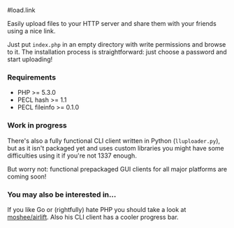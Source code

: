 #load.link

Easily upload files to your HTTP server and share them with your friends using a nice link.

Just put `index.php` in an empty directory with write permissions and browse to it. The installation process is straightforward: just choose a password and start uploading!


### Requirements

- PHP >= 5.3.0
- PECL hash >= 1.1
- PECL fileinfo >= 0.1.0


### Work in progress

There's also a fully functional CLI client written in Python (`lluploader.py`), but as it isn't packaged yet and uses custom libraries you might have some difficulties using it if you're not 1337 enough.

But worry not: functional prepackaged GUI clients for all major platforms are coming soon!


### You may also be interested in...

If you like Go or (rightfully) hate PHP you should take a look at [moshee/airlift](https://github.com/moshee/airlift). Also his CLI client has a cooler progress bar.
